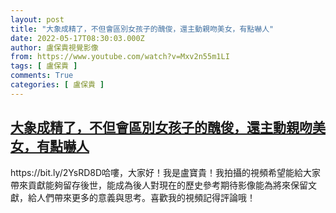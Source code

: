 ```yaml
---
layout: post
title: "大象成精了，不但會區別女孩子的醜俊，還主動親吻美女，有點嚇人"
date: 2022-05-17T08:30:03.000Z
author: 盧保貴視覺影像
from: https://www.youtube.com/watch?v=Mxv2n55m1LI
tags: [ 盧保貴 ]
comments: True
categories: [ 盧保貴 ]
---
```

<!--1652776203000-->
[大象成精了，不但會區別女孩子的醜俊，還主動親吻美女，有點嚇人](https://www.youtube.com/watch?v=Mxv2n55m1LI)
------

<div>
https://bit.ly/2YsRD8D哈嘍，大家好！我是盧寶貴！我拍攝的視頻希望能給大家帶來貢獻能夠留存後世，能成為後人對現在的歷史參考期待影像能為將來保留文獻，給人們帶來更多的意義與思考。喜歡我的視頻記得評論哦！
</div>
